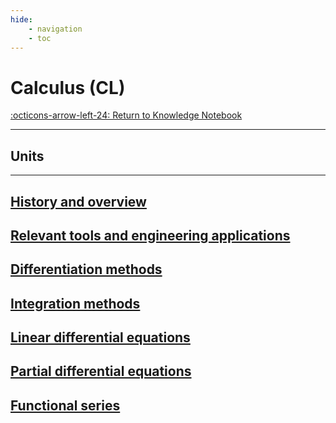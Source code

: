 ```yaml
---
hide:
    - navigation
    - toc
---
```

# Calculus (CL)

[:octicons-arrow-left-24: Return to Knowledge Notebook](/Knowledge-Notebook/)

---

<!-- ## Extreme Function Values and Techniques of Graphing

Appling Rolle's Theorem and the Mean Value Theorem; using derivatives to determine when a function is increasing or decreasing, to locate relative extrema to determine concavity and points of inflection; sketching graphs using calculus techniques; solving applied problems using the concepts of extrema; using derivatives to determine the velocity and acceleration of objects traveling along linear paths.

## Functions, Limits, and Continuity

formal definition of limits; evaluating limits, including the “squeeze” theorem; domain and range of a function; applying Intermediate Value Theorem; continuity of selected algebraic and transcendental functions; removable and non-removable discontinuities using algebraic and graphical techniques

## Inverse Trigonometric Functions

Relationship between the derivative of a function and the derivative of the function’s inverse; derivatives of the inverse trigonometric functions; integrating functions whose antiderivatives are inverse trigonometric functions; evaluating definite and indefinite integrals yielding inverse trigonometric functions; applying the derivatives of inverse trigonometric functions and integrals yielding inverse trigonometric functions to geometrical and physical problems.

## The Definite Integral and Integration

Using summation notation with properties and rules; evaluating antiderivatives using basic theorems and substitution techniques; calculating the definite integral and the area under a curve as the limit of a Riemann sum; using the Fundamental Theorem of Calculus; applying the properties of the definite integral when evaluating an integral; Mean Value Theorem for Integrals; solving differential equations involving the separation of variables; estimating the value of definite integrals.

## The Derivative and Differentiation

Definition of derivative; calculating derivatives using limit definition; calculating instantaneous rates of change; applying the power rule, the scalar multiple rule, the sum rule, the product rule, and the quotient rule to find the derivative; using the chain and power rules for differentiating; calculating second-, third-, and higher-order derivatives; implicit differentiation; solving related rate problems.

## Transcendental Functions

Natural logarithmic function and its properties; calculating derivative of logarithmic functions; applying logarithmic differentiation; the derivative of exponential functions; integration formulas for exponential functions; derivatives of trigonometric functions; integrating trigonometric functions.

??? info "Learning outcomes"

- Apply fundamental theorems and rules of Calculus to differentiate and integrate algebraic, trigonometric, inverse trigonometric and transcendental functions.
- Apply fundamental theorems and rules of Calculus to evaluate limits and analyze the continuity of various functions.
- Apply fundamental theorems and rules of differentiation to solve problems that model real-world situations.
- Construct symbolic models of applied problems described in words.
- Use fundamental concepts of Calculus to construct graphs of polynomial, rational and exponential functions. -->


## Units

---

<div class="container px-4 py-2" id="custom-cards">
    <div class="row row-cols-1 row-cols-lg-2 align-items-stretch g-4 py-3">
        <div class="col">
            <a href="">
                <div class="card card-cover h-100 overflow-hidden text-white bg-dark rounded-5 shadow-lg">
                    <div class="d-flex flex-column h-100 p-5 pb-3 text-white text-shadow-1">
                        <h2>History and overview</h2>
                    </div>
                </div>
            </a>
        </div>
        <div class="col">
            <a href="">
                <div class="card card-cover h-100 overflow-hidden text-white bg-dark rounded-5 shadow-lg">
                    <div class="d-flex flex-column h-100 p-5 pb-3 text-white text-shadow-1">
                        <h2>Relevant tools and engineering applications</h2>
                    </div>
                </div>
            </a>
        </div>
    </div>
    <div class="row row-cols-1 row-cols-lg-2 align-items-stretch g-4 py-3">
        <div class="col">
            <a href="">
                <div class="card card-cover h-100 overflow-hidden text-white bg-dark rounded-5 shadow-lg">
                    <div class="d-flex flex-column h-100 p-5 pb-3 text-shadow-1">
                        <h2>Differentiation methods</h2>
                    </div>
                </div>
            </a>
        </div>
        <div class="col">
            <a href="">
                <div class="card card-cover h-100 overflow-hidden text-white bg-dark rounded-5 shadow-lg">
                    <div class="d-flex flex-column h-100 p-5 pb-3 text-white text-shadow-1">
                        <h2>Integration methods</h2>
                    </div>
                </div>
            </a>
        </div>
    </div>
    <div class="row row-cols-1 row-cols-lg-2 align-items-stretch g-4 py-3">
        <div class="col">
            <a href="">
                <div class="card card-cover h-100 overflow-hidden text-white bg-dark rounded-5 shadow-lg">
                    <div class="d-flex flex-column h-100 p-5 pb-3 text-white text-shadow-1">
                        <h2>Linear differential equations</h2>
                    </div>
                </div>
            </a>
        </div>
        <div class="col">
            <a href="">
                <div class="card card-cover h-100 overflow-hidden text-white bg-dark rounded-5 shadow-lg">
                    <div class="d-flex flex-column h-100 p-5 pb-3 text-shadow-1">
                        <h2>Partial differential equations</h2>
                    </div>
                </div>
            </a>
        </div>
    </div>
    <div class="row row-cols-1 row-cols-lg-1 align-items-stretch g-4 py-3">
        <div class="col">
            <a href="">
                <div class="card card-cover h-100 overflow-hidden text-white bg-dark rounded-5 shadow-lg">
                    <div class="d-flex flex-column h-100 p-5 pb-3 text-white text-shadow-1">
                        <h2>Functional series</h2>
                    </div>
                </div>
            </a>
        </div>
    </div>
</div>
